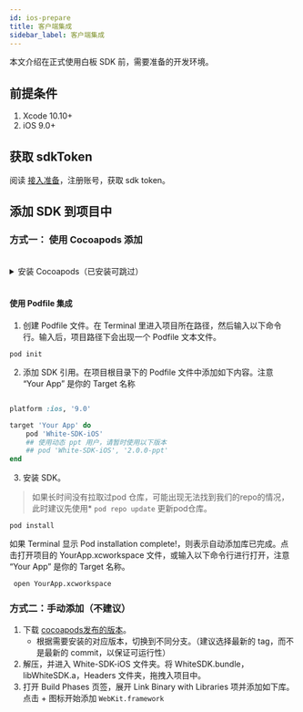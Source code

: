 ```yaml
---
id: ios-prepare
title: 客户端集成
sidebar_label: 客户端集成
---
```


本文介绍在正式使用白板 SDK 前，需要准备的开发环境。

## 前提条件

1. Xcode 10.10+
1. iOS 9.0+

## 获取 sdkToken

阅读 [接入准备](/blog/2019/05/02/first-step)，注册账号，获取 sdk token。

## 添加 SDK 到项目中

### 方式一： 使用 Cocoapods 添加

<br>

<details>
<summary>安装 Cocoapods（已安装可跳过）</summary>

如果你未接触过 Cocoapods ，我们推荐您阅读 [唐巧的博客-用CocoaPods做iOS程序的依赖管理](https://blog.devtang.com/2014/05/25/use-cocoapod-to-manage-ios-lib-dependency/ "用CocoaPods做iOS程序的依赖管理") ，了解我们为何使用 Cocoapods 。另外文章中提及的淘宝源已经不再维护，需要使用 [Ruby-China RubyGems 镜像](https://gems.ruby-china.com/)替换。

如果觉得上面两个文章比较繁琐，可以直接根据我们提供的简要步骤，进行安装。
* 简要步骤：打开mac自带的 终端(terminal)，然后输入依次执行下述命令。

```bash
## 注释：Ruby-China 推荐2.6.x，实际 mac 自带的 ruby 也能用了
gem sources --add https://gems.ruby-china.com/ --remove https://rubygems.org/
gem sources -l
## 注释：上面的命令，应该会输出以下内容，>>> 代表此处为输出
>>> https://gems.ruby-china.com
## 注释：确保只有 gems.ruby-china.com

sudo gem install cocoapods
## 注释：由于我们不需要使用官方库，所以可以不执行 pod setup。
```

</details>

<br>

#### 使用 Podfile 集成

1. 创建 Podfile 文件。在 Terminal 里进入项目所在路径，然后输入以下命令行。输入后，项目路径下会出现一个 Podfile 文本文件。

```shell
pod init
```

2. 添加 SDK 引用。在项目根目录下的 Podfile 文件中添加如下内容。注意 “Your App” 是你的 Target 名称

```ruby

platform :ios, '9.0'

target 'Your App' do
    pod 'White-SDK-iOS'
    ## 使用动态 ppt 用户，请暂时使用以下版本
    ## pod 'White-SDK-iOS', '2.0.0-ppt'
end
```

3. 安装 SDK。

>如果长时间没有拉取过pod 仓库，可能出现无法找到我们的repo的情况，此时建议先使用* `pod repo update` 更新pod仓库。

```shell
pod install
```

如果 Terminal 显示 Pod installation complete!，则表示自动添加库已完成。点击打开项目的 YourApp.xcworkspace 文件，或输入以下命令行进行打开，注意 “Your App” 是你的 Target 名称。

```shell
 open YourApp.xcworkspace
```

### 方式二：手动添加（不建议）

1. 下载 [cocoapods发布的版本](https://github.com/duty-os/white-sdk-ios-release)。
    * 根据需要安装的对应版本，切换到不同分支。（建议选择最新的 tag，而不是最新的 commit，以保证可运行性）
1. 解压，并进入 White-SDK-iOS 文件夹。将 WhiteSDK.bundle，libWhiteSDK.a，Headers 文件夹，拖拽入项目中。
1. 打开 Build Phases 页签，展开 Link Binary with Libraries 项并添加如下库。点击 + 图标开始添加 `WebKit.framework`
